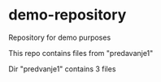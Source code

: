 # demo-repository
Repository for demo purposes

This repo contains files from "predavanje1"

Dir "predvanje1" contains 3 files
